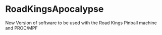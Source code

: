 # RoadKingsApocalypse
New Version of software to be used with the Road Kings Pinball machine and PROC/MPF
